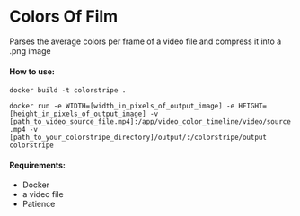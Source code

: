 # Colors Of Film

Parses the average colors per frame of a video file and compress it into a .png image

#### How to use:

`docker build -t colorstripe .`

`docker run -e WIDTH=[width_in_pixels_of_output_image] -e HEIGHT=[height_in_pixels_of_output_image] -v [path_to_video_source_file.mp4]:/app/video_color_timeline/video/source.mp4 -v [path_to_your_colorstripe_directory]/output/:/colorstripe/output colorstripe`

#### Requirements:
   - Docker
   - a video file
   - Patience
